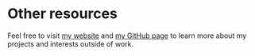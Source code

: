 # Other resources

Feel free to visit [my website](https://danielsteman.com/) and [my GitHub page](https://github.com/danielsteman) to learn more about my projects and interests outside of work.
